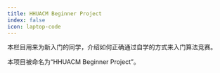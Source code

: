 ```yaml
---
title: HHUACM Beginner Project
index: false
icon: laptop-code
---
```


本栏目用来为新入门的同学，介绍如何正确通过自学的方式来入门算法竞赛。

本项目被命名为“HHUACM Beginner Project”。